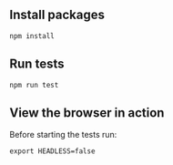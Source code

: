 ## Install packages

`npm install`

## Run tests

`npm run test`

## View the browser in action

Before starting the tests run:

`export HEADLESS=false`
